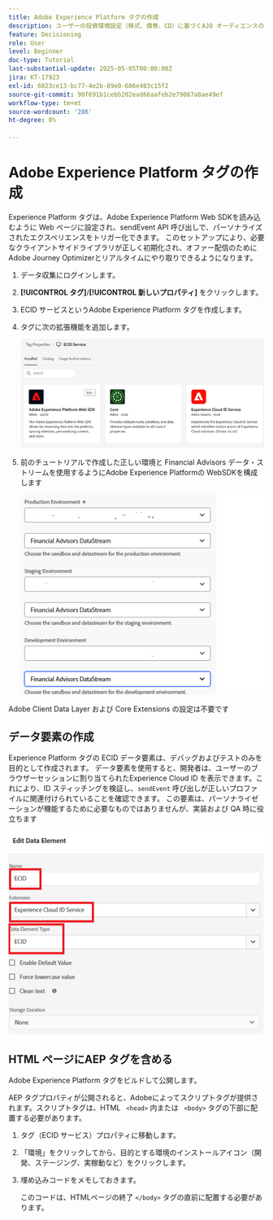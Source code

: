 ```yaml
---
title: Adobe Experience Platform タグの作成
description: ユーザーの投資環境設定（株式、債券、CD）に基づくAJO オーディエンスの作成
feature: Decisioning
role: User
level: Beginner
doc-type: Tutorial
last-substantial-update: 2025-05-05T00:00:00Z
jira: KT-17923
exl-id: 6823ce13-bc77-4e2b-89e0-606e403c15f2
source-git-commit: 90f691b1cebb202ead66aafeb2e79087a8ae49ef
workflow-type: tm+mt
source-wordcount: '286'
ht-degree: 0%

---
```


# Adobe Experience Platform タグの作成

Experience Platform タグは、Adobe Experience Platform Web SDKを読み込むように Web ページに設定され、sendEvent API 呼び出しで、パーソナライズされたエクスペリエンスをトリガー化できます。 このセットアップにより、必要なクライアントサイドライブラリが正しく初期化され、オファー配信のためにAdobe Journey Optimizerとリアルタイムにやり取りできるようになります。

1. データ収集にログインします。
1. **[!UICONTROL タグ]**/**[!UICONTROL 新しいプロパティ]** をクリックします。
1. ECID サービスというAdobe Experience Platform タグを作成します。
1. タグに次の拡張機能を追加します。

   ![tags-extensions](assets/ecid-tag.png)

1. 前のチュートリアルで作成した正しい環境と Financial Advisors データ・ストリームを使用するようにAdobe Experience Platformの WebSDKを構成します

   ![web-sdk-configuration](assets/web-sdk-configuration.png)

Adobe Client Data Layer および Core Extensions の設定は不要です

## データ要素の作成

Experience Platform タグの ECID データ要素は、デバッグおよびテストのみを目的として作成されます。 データ要素を使用すると、開発者は、ユーザーのブラウザーセッションに割り当てられたExperience Cloud ID を表示できます。これにより、ID スティッチングを検証し、`sendEvent` 呼び出しが正しいプロファイルに関連付けられていることを確認できます。 この要素は、パーソナライゼーションが機能するために必要なものではありませんが、実装および QA 時に役立ちます

![ecid](assets/ecid-data-element.png)


## HTML ページにAEP タグを含める

Adobe Experience Platform タグをビルドして公開します。

AEP タグプロパティが公開されると、Adobeによってスクリプトタグが提供されます。スクリプトタグは、HTML ``` <head>``` 内または ``` <body>``` タグの下部に配置する必要があります。

1. タグ（ECID サービス）プロパティに移動します。

1. 「環境」をクリックしてから、目的とする環境のインストールアイコン（開発、ステージング、実稼動など）をクリックします。

1. 埋め込みコードをメモしておきます。

   このコードは、HTMLページの終了 ```</body>``` タグの直前に配置する必要があります。
